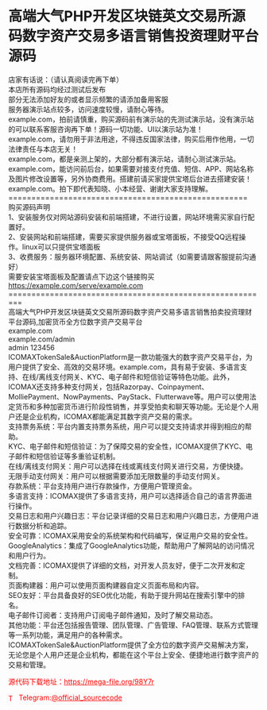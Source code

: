 # 高端大气PHP开发区块链英文交易所源码数字资产交易多语言销售投资理财平台源码

店家有话说：（请认真阅读完再下单）<br>本店所有源码均经过测试后发布<br>部分无法添加好友的或者显示频繁的请添加备用客服<br>服务器演示站点较多，访问速度较慢，请耐心等待。<br>example.com，拍前请慎重，购买源码前有演示站的先测试演示站，没有演示站的可以联系客服咨询再下单！源码一切功能、UI以演示站为准！<br>example.com，请勿用于非法用途，不得违反国家法律，购买后用作他用，一切法律责任与本店无关！<br>example.com，都是亲测上架的，大部分都有演示站，请耐心测试演示站。<br>example.com，能访问前后台，如果需要对接支付充值、短信、APP、网站名称及图片修改设置等，另外协商费用。搭建前请买家提供宝塔后台进去搭建安装！<br>example.com。拍下即代表知晓、小本经营、谢谢大家支持理解。<br>====================================================<br>购买源码声明<br>1、安装服务仅对网站源码安装和前端搭建，不进行设置，网站环境需买家自行配置好。<br>2、安装网站和前端搭建，需要买家提供服务器或宝塔面板，不接受QQ远程操作。linux可以只提供宝塔面板<br>3、收费服务：服务器环境配置、系统安装、网站调试（如需要请跟客服提前沟通好）<br>需要安装宝塔面板及配置请点下边这个链接购买<br>https://example.com/serve/example.com<br>=========================================================<br>高端大气PHP开发区块链英文交易所源码数字资产交易多语言销售拍卖投资理财平台源码,加密货币全方位数字资产交易平台<br>example.com<br>example.com/admin<br>admin  123456<br>ICOMAXTokenSale&amp;AuctionPlatform是一款功能强大的数字资产交易平台，为用户提供了安全、高效的交易环境。example.com，具有易于安装、多语言支持、在线/离线支付网关、KYC、电子邮件和短信验证等特色功能。此外，ICOMAX还支持多种支付网关，包括Razorpay、Coinpayment、MolliePayment、NowPayments、PayStack、Flutterwave等。用户可以使用法定货币和多种加密货币进行阶段性销售，并享受拍卖和聊天等功能。无论是个人用户还是企业机构，ICOMAX都能满足其数字资产交易的需求。<br>支持票务系统：平台内置支持票务系统，用户可以提交支持请求并得到相应的帮助。<br>KYC、电子邮件和短信验证：为了保障交易的安全性，ICOMAX提供了KYC、电子邮件和短信验证等多重验证机制。<br>在线/离线支付网关：用户可以选择在线或离线支付网关进行交易，方便快捷。<br>无限手动支付网关：用户可以根据需要添加无限数量的手动支付网关。<br>存款系统：平台支持用户进行存款操作，方便用户管理资金。<br>多语言支持：ICOMAX提供了多语言支持，用户可以选择适合自己的语言界面进行操作。<br>交易日志和用户兴趣日志：平台记录详细的交易日志和用户兴趣日志，方便用户进行数据分析和追踪。<br>安全可靠：ICOMAX采用安全的系统架构和代码编写，保证用户交易的安全性。<br>GoogleAnalytics：集成了GoogleAnalytics功能，帮助用户了解网站的访问情况和用户行为。<br>文档完善：ICOMAX提供了详细的文档，对开发人员友好，便于二次开发和定制。<br>页面构建器：用户可以使用页面构建器自定义页面布局和内容。<br>SEO友好：平台具备良好的SEO优化功能，有助于提升网站在搜索引擎中的排名。<br>电子邮件订阅者：支持用户订阅电子邮件通知，及时了解交易动态。<br>其他功能：平台还包括报告管理、团队管理、广告管理、FAQ管理、联系方式管理等一系列功能，满足用户的各种需求。<br>ICOMAXTokenSale&amp;AuctionPlatform提供了全方位的数字资产交易解决方案，无论您是个人用户还是企业机构，都能在这个平台上安全、便捷地进行数字资产的交易和管理。<br>


<p style="color: red;">源代码下载地址：<a href="https://mega-file.org/98Y7r" style="color: red;">https://mega-file.org/98Y7r</a></p><p style="color: red;"><img src="https://cdn-icons-png.flaticon.com/512/2111/2111646.png" alt="Telegram Icon" style="width: 16px; vertical-align: middle; margin-right: 5px;">Telegram:<a href="https://t.me/official_sourcecode" style="color: red;">@official_sourcecode</a></p>